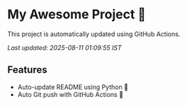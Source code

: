 # My Awesome Project 🚀

This project is automatically updated using GitHub Actions.

_Last updated: 2025-08-11 01:09:55 IST_

## Features
- Auto-update README using Python 🐍
- Auto Git push with GitHub Actions 🤖
